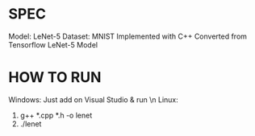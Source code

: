 # SPEC
Model: LeNet-5
Dataset: MNIST
Implemented with C++
Converted from Tensorflow LeNet-5 Model

# HOW TO RUN 
Windows: Just add on Visual Studio & run 
\n
Linux: 
1) g++ *.cpp *.h -o lenet
2) ./lenet
